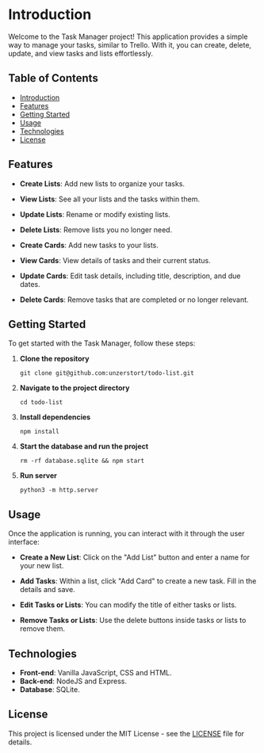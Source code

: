 # Introduction

Welcome to the Task Manager project! This application provides a simple way to manage your tasks, similar to Trello. With it, you can create, delete, update, and view tasks and lists effortlessly.

## Table of Contents

- [Introduction](#introduction)
- [Features](#features)
- [Getting Started](#getting-started)
- [Usage](#usage)
- [Technologies](#technologies)
- [License](#license)

## Features

* **Create Lists**: Add new lists to organize your tasks.

* **View Lists**: See all your lists and the tasks within them.

* **Update Lists**: Rename or modify existing lists.

* **Delete Lists**: Remove lists you no longer need.

* **Create Cards**: Add new tasks to your lists.

* **View Cards**: View details of tasks and their current status.

* **Update Cards**: Edit task details, including title, description, and due dates.

* **Delete Cards**: Remove tasks that are completed or no longer relevant.

## Getting Started

To get started with the Task Manager, follow these steps:

1. **Clone the repository**

    ```
    git clone git@github.com:unzerstort/todo-list.git
    ```

2. **Navigate to the project directory**

    ```
    cd todo-list
    ```

3. **Install dependencies**

    ```
    npm install
    ```

4. **Start the database and run the project**

    ```
    rm -rf database.sqlite && npm start
    ```

5. **Run server**

    ```
    python3 -m http.server
    ```

## Usage

Once the application is running, you can interact with it through the user interface:

* **Create a New List**: Click on the "Add List" button and enter a name for your new list.

* **Add Tasks**: Within a list, click "Add Card" to create a new task. Fill in the details and save.

* **Edit Tasks or Lists**: You can modify the title of either tasks or lists.

* **Remove Tasks or Lists**: Use the delete buttons inside tasks or lists to remove them.

## Technologies

* **Front-end**: Vanilla JavaScript, CSS and HTML.
* **Back-end**: NodeJS and Express.
* **Database**: SQLite. 

## License

This project is licensed under the MIT License - see the [LICENSE](/LICENSE) file for details.